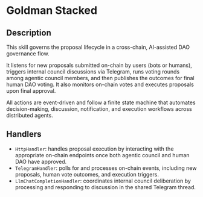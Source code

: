# Goldman Stacked

## Description

This skill governs the proposal lifecycle in a cross-chain, AI-assisted DAO governance flow.

It listens for new proposals submitted on-chain by users (bots or humans), triggers internal council discussions via Telegram, runs voting rounds among agentic council members, and then publishes the outcomes for final human DAO voting. It also monitors on-chain votes and executes proposals upon final approval.

All actions are event-driven and follow a finite state machine that automates decision-making, discussion, notification, and execution workflows across distributed agents.

## Handlers

* `HttpHandler`: handles proposal execution by interacting with the appropriate on-chain endpoints once both agentic council and human DAO have approved.
* `TelegramHandler`: polls for and processes on-chain events, including new proposals, human vote outcomes, and execution triggers.
* `LlmChatCompletionHandler`: coordinates internal council deliberation by processing and responding to discussion in the shared Telegram thread.
